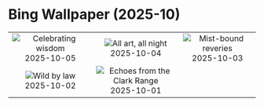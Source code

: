 # Bing Wallpaper (2025-10)

|  |  |  |
|:---:|:---:|:---:|
| ![](https://www.bing.com/th?id=OHR.TeacherOwl_EN-CA7173344502_400x240.jpg "Celebrating wisdom") 2025-10-05 | ![](https://www.bing.com/th?id=OHR.InsideOutNB_EN-CA6818912564_400x240.jpg "All art, all night") 2025-10-04 | ![](https://www.bing.com/th?id=OHR.SkyeHeather_EN-CA6782703552_400x240.jpg "Mist-bound reveries") 2025-10-03 |
| ![](https://www.bing.com/th?id=OHR.OxbowBend_EN-CA0110307953_400x240.jpg "Wild by law") 2025-10-02 | ![](https://www.bing.com/th?id=OHR.YosemiteClark_EN-CA9187443856_400x240.jpg "Echoes from the Clark Range") 2025-10-01 |  |

